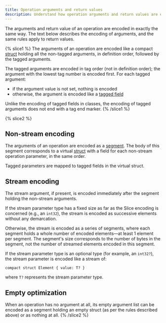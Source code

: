 ```yaml
---
title: Operation arguments and return values
description: Understand how operation arguments and return values are encoded with Slice.
---
```


The arguments and return value of an operation are encoded in exactly the same way. The text below describes the
encoding of arguments, and the same rules apply to return values.

{% slice1 %}
The arguments of an operation are encoded like a compact [struct] holding all the non-tagged arguments, in definition
order, followed by the tagged arguments.

The tagged arguments are encoded in tag order (not in definition order); the argument with the lowest tag number is
encoded first. For each tagged argument:

- if the argument value is not set, nothing is encoded
- otherwise, the argument is encoded like a [tagged field]

Unlike the encoding of tagged fields in classes, the encoding of tagged arguments does not end with a tag end marker.
{% /slice1 %}

{% slice2 %}

## Non-stream encoding

The arguments of an operation are encoded as a [segment]. The body of this segment corresponds to a virtual [struct]
with a field for each non-stream operation parameter, in the same order.

Tagged parameters are mapped to tagged fields in the virtual struct.

## Stream encoding

The stream argument, if present, is encoded immediately after the segment holding the non-stream arguments.

If the stream parameter type has a fixed size as far as the Slice encoding is concerned (e.g., an `int32`), the stream
is encoded as successive elements without any demarcation.

Otherwise, the stream is encoded as a series of segments, where each segment holds a whole number of encoded elements—at
least 1 element per segment. The segment's size corresponds to the number of bytes in the segment, not the number of
streamed elements encoded in this segment.

If the stream parameter type is an optional type (for example, an `int32?`), the stream parameter is encoded like a
stream of:

```slice
compact struct Element { value: T? }
```

where `T?` represents the stream parameter type.

## Empty optimization

When an operation has no argument at all, its empty argument list can be encoded as a segment holding an empty struct
(as per the rules described above) or as nothing at all.
{% /slice2 %}

[segment]: encoding-only-constructs#segment
[struct]: user-defined-types#struct
[tagged field]: user-defined-types#class-tagged-field
